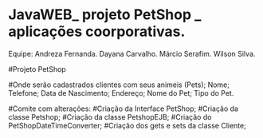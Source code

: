 # JavaWEB_ projeto PetShop _ aplicações coorporativas.

Equipe:
	Andreza Fernanda.
	Dayana Carvalho.
	Márcio Serafim.
	Wilson Silva.

#Projeto PetShop

#Onde serão cadastrados clientes com seus animeis (Pets);
Nome; Telefone; Data de Nascimento; Endereço; Nome do Pet; Tipo do Pet.

#Comite com alterações:
#Criação da Interface PetShop;
#Criação da classe Petshop;
#Criação da classe PetshopEJB;
#Criação do PetShopDateTimeConverter;
#Criação dos gets e sets da classe Cliente;




